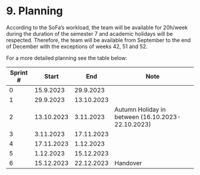 # 9. Planning

According to the SoFa’s workload, the team will be available for 20h/week during the duration of the semester 7 and academic holidays will be respected. Therefore, the team will be available from September to the end of December with the exceptions of weeks 42, 51 and 52.

For a more detailed planning see the table below:

| Sprint # | Start      | End        | Note                                              |
|----------|------------|------------|---------------------------------------------------|
| 0        | 15.9.2023  | 29.9.2023  |                                                   |
| 1        | 29.9.2023  | 13.10.2023 |                                                   |
| 2        | 13.10.2023 | 3.11.2023  | Autumn Holiday in between (16.10.2023-22.10.2023) |
| 3        | 3.11.2023  | 17.11.2023 |                                                   |
| 4        | 17.11.2023 | 1.12.2023  |                                                   |
| 5        | 1.12.2023  | 15.12.2023 |                                                   |
| 6        | 15.12.2023 | 22.12.2023 | Handover                                          |
